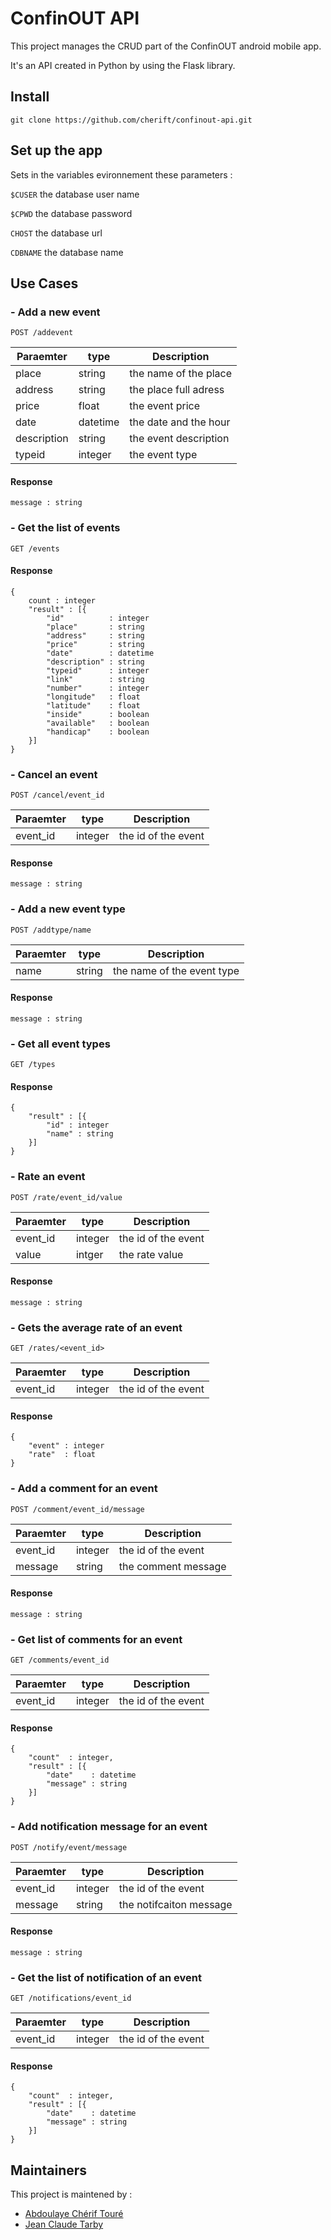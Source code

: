 # ConfinOUT API

This project manages the CRUD part of the ConfinOUT android mobile app.

It's an API created in Python by using the Flask library.

## Install

`git clone https://github.com/cherift/confinout-api.git`

## Set up the app

Sets in the variables evironnement these parameters :  

`$CUSER` the database user name

`$CPWD` the database password
 
`CHOST` the database url

`CDBNAME` the database name

## Use Cases

### - Add a new event

`POST /addevent`

|Paraemter | type | Description|
|----------|------|------------|
|place|string|the name of the place|
|address|string|the place full adress|
|price|float|the event price|
|date|datetime|the date and the hour|
|description|string|the event description|
|typeid|integer|the event type|

#### Response

`
    message : string
`

### - Get the list of events

`GET /events`

#### Response


    {
        count : integer
        "result" : [{
            "id"          : integer
            "place"       : string
            "address"     : string
            "price"       : string
            "date"        : datetime
            "description" : string
            "typeid"      : integer
            "link"        : string
            "number"      : integer
            "longitude"   : float
            "latitude"    : float
            "inside"      : boolean
            "available"   : boolean
            "handicap"    : boolean
        }]
    }



### - Cancel an event

`POST /cancel/event_id`

|Paraemter | type | Description |
|----------|------|------------|
|event_id|integer|the id of the event|

#### Response

`
    message : string
`

### - Add a new event type

`POST /addtype/name`

|Paraemter | type | Description |
|----------|------|------------|
|name|string|the name of the event type|

#### Response

`
    message : string
`

### - Get all event types

`GET /types`

#### Response


    {
        "result" : [{
            "id" : integer 
            "name" : string
        }]
    }   

### - Rate an event

`POST /rate/event_id/value`

|Paraemter | type | Description |
|----------|------|------------|
|event_id|integer|the id of the event|
|value|intger|the rate value|

#### Response

`
    message : string
`

### - Gets the average rate of an event

`GET /rates/<event_id>`

|Paraemter | type | Description |
|----------|------|------------|
|event_id|integer|the id of the event|

#### Response

    {
        "event" : integer
        "rate"  : float
    }

### - Add a comment for an event

`POST /comment/event_id/message`

|Paraemter | type | Description |
|----------|------|------------|
|event_id|integer|the id of the event|
|message|string|the comment message|

#### Response

`
    message : string
`

### - Get list of comments for an event

`GET /comments/event_id`

|Paraemter | type | Description |
|----------|------|------------|
|event_id|integer|the id of the event|

#### Response

    {
        "count"  : integer,
        "result" : [{
            "date"    : datetime
            "message" : string
        }]
    }

### - Add notification message for an event

`POST /notify/event/message`

|Paraemter | type | Description |
|----------|------|------------|
|event_id|integer|the id of the event|
|message|string|the notifcaiton message|

#### Response

`
    message : string
`

### - Get the list of notification of an event

`GET /notifications/event_id`

|Paraemter | type | Description |
|----------|------|------------|
|event_id|integer|the id of the event|

#### Response

    {
        "count"  : integer,
        "result" : [{
            "date"    : datetime
            "message" : string
        }]
    }



## Maintainers

This project is maintened by :
- [Abdoulaye Chérif Touré](https://github.com/cherift)
- [Jean Claude Tarby](https://github.com/jctarby)
